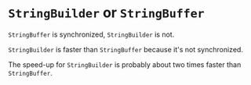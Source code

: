 # `StringBuilder` or `StringBuffer`

`StringBuffer` is synchronized, `StringBuilder` is not.

`StringBuilder` is faster than `StringBuffer` because it's not synchronized.

The speed-up for `StringBuilder` is probably about two times faster than `StringBuffer`.
